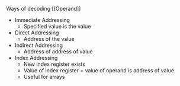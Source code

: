 Ways of decoding [[Operand]]

- Immediate Addressing
	- Specified value is the value
- Direct Addressing
	- Address of the value
- Indirect Addressing
	- Address of address of value
- Index Addressing
	- New index register exists
	- Value of index register + value of operand is address of value
	- Useful for arrays

